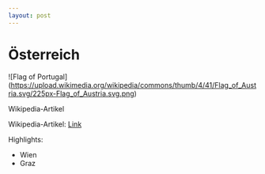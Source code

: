 ```yaml
---
layout: post
---
```


# Österreich

![Flag of Portugal] (https://upload.wikimedia.org/wikipedia/commons/thumb/4/41/Flag_of_Austria.svg/225px-Flag_of_Austria.svg.png)

Wikipedia-Artikel

Wikipedia-Artikel: [Link](https://de.wikipedia.org/wiki/%C3%96sterreich)

Highlights:

- Wien
- Graz
